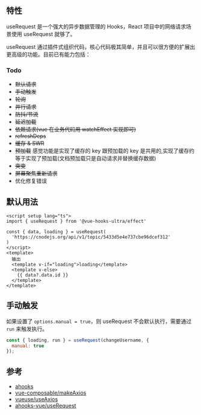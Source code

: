 ## 特性
useRequest 是一个强大的异步数据管理的 Hooks，React 项目中的网络请求场景使用 useRequest 就够了。

useRequest 通过插件式组织代码，核心代码极其简单，并且可以很方便的扩展出更高级的功能。目前已有能力包括：



### Todo

- ~~默认请求~~
- ~~手动触发~~
- ~~轮询~~
- ~~并行请求~~
- ~~防抖/节流~~
- ~~延迟加载~~
- ~~依赖请求(vue 在业务代码用 watchEffect 实现即可)~~
- ~~refreshDeps~~
- ~~缓存 & SWR~~
- ~~预加载~~ 感觉功能是实现了缓存的 key 跟预加载的 key 是共用的,实现了缓存约等于实现了预加载(文档预加载只是自动请求并替换缓存数据)
- ~~突变~~
- ~~屏幕聚焦重新请求~~
- 优化修复错误


## 默认用法
<Demo src="hooks/effect/useRequest/demo/default"/>

```vue
<script setup lang="ts">
import { useRequest } from '@vue-hooks-ultra/effect'

const { data, loading } = useRequest(
  'https://cnodejs.org/api/v1/topic/5433d5e4e737cbe96dcef312'
)
</script>
<template>
  输出
  <template v-if="loading">loading</template>
  <template v-else>
    {{ data?.data.id }}
  </template>
</template>
```

## 手动触发

如果设置了 `options.manual = true`，则 useRequest 不会默认执行，需要通过 `run` 来触发执行。
<Demo src="hooks/effect/useRequest/demo/manual"/>

```js
const { loading, run } = useRequest(changeUsername, {
  manual: true
});
```

## 参考

- [ahooks](https://github.com/alibaba/hooks/tree/master/packages/use-request)
- [vue-composable/makeAxios](https://github.com/pikax/vue-composable/blob/master/packages/axios/src/makeAxios.ts)
- [vueuse/useAxios](https://github.com/vueuse/vueuse/blob/master/packages/integrations/useAxios/index.ts)
- [ahooks-vue/useRequest](https://github.com/dewfall123/ahooks-vue/blob/master/packages/vhooks/src/useRequest/index.ts)


